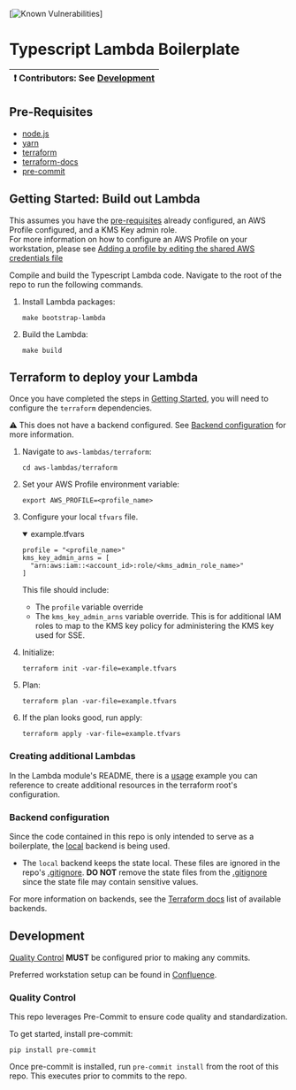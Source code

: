 [![Known Vulnerabilities](https://snyk.io/test/github/sourcefuse/typescript-lambda-boilerplate/badge.svg?targetFile=aws-lambdas/iac/cdk/package.json)]
# Typescript Lambda Boilerplate

| :exclamation: **Contributors:** See [Development](#dev)  |  
|----------------------------------------------------------|

## <a id="prereqs"></a> Pre-Requisites 
- [node.js](https://nodejs.dev/download/)
- [yarn](https://classic.yarnpkg.com/lang/en/docs/install/#mac-stable)
- [terraform](https://learn.hashicorp.com/terraform/getting-started/install#installing-terraform)
- [terraform-docs](https://github.com/segmentio/terraform-docs)
- [pre-commit](https://pre-commit.com/#install)

## <a id="getting_started"></a> Getting Started: Build out Lambda 
This assumes you have the [pre-requisites](#prereqs) already configured, an AWS Profile configured, and a KMS Key admin role.  
For more information on how to configure an AWS Profile on your workstation, please see [Adding a profile by editing the shared AWS credentials file
](https://docs.aws.amazon.com/toolkit-for-visual-studio/latest/user-guide/keys-profiles-credentials.html#adding-a-profile-to-the-aws-credentials-profile-file)

Compile and build the Typescript Lambda code. Navigate to the root of the repo to run the following commands.  

1. Install Lambda packages:  
   ```shell
   make bootstrap-lambda
   ```
2. Build the Lambda:  
   ```shell
   make build
   ```

## Terraform to deploy your Lambda
Once you have completed the steps in [Getting Started](#getting_started), you will need to configure 
the `terraform` dependencies.  

:warning: This does not have a backend configured. See [Backend configuration](#backend_config) for more information.  

1. Navigate to `aws-lambdas/terraform`:  
   ```shell
   cd aws-lambdas/terraform
   ```
2. Set your AWS Profile environment variable:
   ```shell
   export AWS_PROFILE=<profile_name>
   ```
3. Configure your local `tfvars` file.
   <details open="true">
   <summary>example.tfvars</summary>

   ```shell
   profile = "<profile_name>"
   kms_key_admin_arns = [
     "arn:aws:iam::<account_id>:role/<kms_admin_role_name>"
   ]
   ```
   
   </details>
   
   This file should include:
     * The `profile` variable override
     * The `kms_key_admin_arns` variable override. This is for additional IAM roles to map to the KMS key policy for administering the KMS key used for SSE.
4. Initialize:  
   ```shell
   terraform init -var-file=example.tfvars
   ```
5. Plan:  
   ```shell
   terraform plan -var-file=example.tfvars
   ```
6. If the plan looks good, run apply:  
   ```shell
   terraform apply -var-file=example.tfvars
   ```

### Creating additional Lambdas
In the Lambda module's README, there is a [usage](aws-lambdas/iac/terraform/lambda/README.md#usage) example you can reference to create additional resources in the 
terraform root's configuration.  

### <a id="backend_config"></a> Backend configuration  
Since the code contained in this repo is only intended to serve as a boilerplate, the [local](https://www.terraform.io/language/settings/backends/local) backend is being used.  
* The `local` backend keeps the state local. These files are ignored in the repo's [.gitignore](.gitignore). **DO NOT**
  remove the state files from the [.gitignore](.gitignore) since the state file may contain sensitive values.  

For more information on backends, see the [Terraform docs](https://www.terraform.io/language/settings/backends/configuration) list of available backends.   

## <a id="dev"></a> Development
[Quality Control](#qc) **MUST** be configured prior to making any commits.

Preferred workstation setup can be found in [Confluence](https://sourcefuse.atlassian.net/wiki/spaces/SOURCEFUSE/pages/3311075411/Dev+Machine+Setup).  
 
### <a id="qc"></a> Quality Control  
This repo leverages Pre-Commit to ensure code quality and standardization.  

To get started, install pre-commit:  
```shell
pip install pre-commit
``` 

Once pre-commit is installed, run `pre-commit install` from the root of this repo. This executes 
prior to commits to the repo.  
